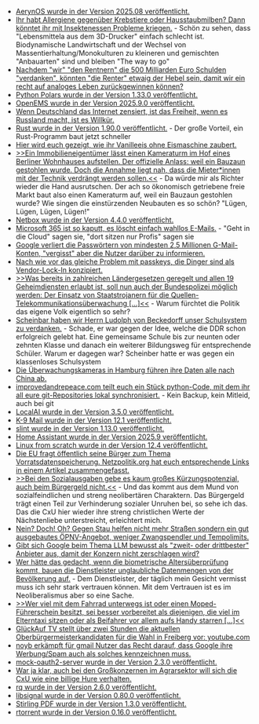 * [AerynOS wurde in der Version 2025.08 veröffentlicht.](https://www.phoronix.com/news/AerynOS-2025.08-Released)
* [Ihr habt Allergiene gegenüber Krebstiere oder Hausstaubmilben? Dann könntet ihr mit Insektenessen Probleme kriegen.](https://www.deutschlandfunk.de/insekten-nahrungsmittel-futter-protein-100.html) - Schön zu sehen, dass "Lebensmittela aus dem 3D-Drucker" einfach schlecht ist. Biodynamische Landwirtschaft und der Wechsel von Massentierhaltung/Monokulturen zu kleineren und gemischten "Anbauarten" sind und bleiben "The way to go"
* [Nachdem "wir" "den Rentnern" die 500 Milliarden Euro Schulden "verdanken", könnten "die Renter" etwaig der Hebel sein, damit wir ein recht auf analoges Leben zurückgewinnen können?](https://www.borncity.com/blog/2025/08/31/wider-die-digitale-enshitification/)
* [Python Polars wurde in der Version 1.33.0 veröffentlicht.](https://github.com/pola-rs/polars/releases/tag/py-1.33.0)
* [OpenEMS wurde in der Version 2025.9.0 veröffentlicht.](https://github.com/OpenEMS/openems/releases/tag/2025.9.0)
* [Wenn Deutschland das Internet zensiert, ist das Freiheit, wenn es Russland macht, ist es Willkür.](https://tuxproject.de/blog/2025/09/medienkritik-in-kuerze-heute-rt-und-morgen-die-welt/)
* [Rust wurde in der Version 1.90.0 veröffentlicht.](https://blog.rust-lang.org/2025/09/01/rust-lld-on-1.90.0-stable/) - Der große Vorteil, ein Rust-Programm baut jetzt schneller
* [Hier wird euch gezeigt, wie ihr Vanilleeis ohne Eismaschine zaubert.](https://www.kostbarenatur.net/vanilleeis-selber-machen/)
* [>>Ein Immobilieneigentümer lässt einen Kameraturm im Hof eines Berliner Wohnhauses aufstellen. Der offizielle Anlass: weil ein Bauzaun gestohlen wurde. Doch die Annahme liegt nah, dass die Mieter*innen mit der Technik verdrängt werden sollen.<<](https://netzpolitik.org/2025/verdraengung-vor-dem-schlafzimmerfenster-steht-ein-kameraturm/) - Da würde mir als Richter wieder die Hand ausrutschen. Der ach so ökonomisch getriebene freie Markt baut also einen Kameraturm auf, weil ein Bauzaun gestohlen wurde? Wie singen die einstürzenden Neubauten es so schön? "Lügen, Lügen, Lügen, Lügen!"
* [Netbox wurde in der Version 4.4.0 veröffentlicht.](https://github.com/netbox-community/netbox/releases/tag/v4.4.0)
* [Microsoft 365 ist so kaputt, es löscht einfach wahllos E-Mails.](https://www.borncity.com/blog/2025/09/03/microsoft-365-werden-wieder-e-mails-automatisch-geloescht/) - "Geht in die Cloud" sagen sie, "dort sitzen nur Profis" sagen sie
* [Google verliert die Passwörtern von mindesten 2,5 Millionen G-Mail-Konten, "vergisst" aber die Nutzer darüber zu informieren.](https://www.bleepingcomputer.com/news/technology/no-google-did-not-warn-25-billion-gmail-users-to-reset-passwords/)
* [Nach wie vor das gleiche Problem mit passkeys, die Dinger sind als Vendor-Lock-In konzipiert.](https://lucumr.pocoo.org/2025/9/2/passkeys/)
* [>>Was bereits in zahlreichen Ländergesetzen geregelt und allen 19 Geheimdiensten erlaubt ist, soll nun auch der Bundespolizei möglich werden: Der Einsatz von Staatstrojanern für die Quellen-Telekommunikationsüberwachung [...]<<](https://netzpolitik.org/2025/bundespolizeigesetz-harte-zeiten-fuer-den-demokratischen-rechtsstaat/) - Warum fürchtet die Politik das eigene Volk eigentlich so sehr?
* [Scheinbar haben wir Herrn Ludolph von Beckedorff unser Schulsystem zu verdanken.](https://www.deutschlandfunk.de/schule-deutschland-geschichte-dreigliedriges-schulsystem-100.html) - Schade, er war gegen der Idee, welche die DDR schon erfolgreich gelebt hat. Eine gemeinsame Schule bis zur neunten oder zehnten Klasse und danach ein weiterer Bildungsweg für entsprechende Schüler. Warum er dagegen war? Scheinber hatte er was gegen ein klassenloses Schulsystem
* [Die Überwachungskameras in Hamburg führen ihre Daten alle nach China ab.](https://netzpolitik.org/2025/hikvision-hersteller-der-hamburger-ki-ueberwachungskameras-ist-fuer-menschenrechtsverletzungen-bekannt/)
* [improvedandrepeace.com teilt euch ein Stück python-Code, mit dem ihr all eure git-Repositories lokal synchronisiert.](https://improveandrepeat.com/2025/09/how-to-back-up-your-github-repositories/) - Kein Backup, kein Mitleid, auch bei git
* [LocalAI wurde in der Version 3.5.0 veröffentlicht.](https://github.com/mudler/LocalAI/releases/tag/v3.5.0)
* [K-9 Mail wurde in der Version 12.1 veröffentlicht.](https://github.com/thunderbird/thunderbird-android/releases/tag/K9MAIL_12_1)
* [slint wurde in der Version 1.13.0 veröffentlicht.](https://github.com/slint-ui/slint/releases/tag/v1.13.0)
* [Home Assistant wurde in der Version 2025.9 veröffentlicht.](https://www.home-assistant.io/blog/2025/09/03/release-20259/)
* [Linux from scratch wurde in der Version 12.4 veröffentlicht.](https://www.linuxfromscratch.org/lfs/view/12.4/)
* [Die EU fragt öffentlich seine Bürger zum Thema Vorratsdatenspeicherung. Netzpolitik.org hat euch entsprechende Links in einem Artikel zusammengefasst.](https://netzpolitik.org/2025/vorratsdatenspeicherung-sag-deine-meinung-zur-massenueberwachung/)
* [>>Bei den Sozialausgaben gebe es kaum großes Kürzungspotenzial, auch beim Bürgergeld nicht.<<](https://www.deutschlandfunk.de/buergergeld-sozialstaat-einsparungen-100.html) - Und das kommt aus dem Mund von sozialfeindlichen und streng neolibertären Charaktern. Das Bürgergeld trägt einen Teil zur Verhinderung sozialer Unruhen bei, so sehe ich das. Das die CxU hier wieder ihre streng christlichen Werte der Nächstenliebe unterstreicht, erleichtert mich.
* [Nein? Doch! Oh? Gegen Stau helfen nicht mehr Straßen sondern ein gut ausgebautes ÖPNV-Angebot, weniger Zwangspendler und Tempolimits.](https://www.deutschlandfunk.de/stau-auto-verkehr-mobilitaetswende-100.html)
* [Gibt sich Google beim Thema LLM bewusst als "zweit- oder drittbester" Anbieter aus, damit der Konzern nicht zerschlagen wird?](https://netzpolitik.org/2025/us-kartellverfahren-monopolist-google-kommt-ungeschoren-davon/)
* [Wer hätte das gedacht, wenn die biometrische Altersüberprüfung kommt, bauen die Dienstleister unglaubliche Datenmengen von der Bevölkerung auf.](https://netzpolitik.org/2025/australisches-gutachten-anbieter-von-alterskontrollen-horten-biometrische-daten/) - Dem Dienstleister, der täglich mein Gesicht vermisst muss ich sehr stark vertrauen können. Mit dem Vertrauen ist es im Neoliberalismus aber so eine Sache.
* [>>Wer viel mit dem Fahrrad unterwegs ist oder einen Moped-Führerschein besitzt, sei besser vorbereitet als diejenigen, die viel im Elterntaxi sitzen oder als Beifahrer vor allem aufs Handy starren [...]<<](https://www.deutschlandfunkkultur.de/fuehrerschein-preis-kosten-teuer-100.html)
* [GlückAuf TV stellt über zwei Stunden die aktuellen Oberbürgermeisterkandidaten für die Wahl in Freiberg  vor: youtube.com](https://www.youtube.com/watch?v=gjnGsSq2o2s)
* [noyb erkämpft für gmail Nutzer das Recht darauf, dass Google ihre Werbung/Spam auch als solches kennzeichnen muss.](https://noyb.eu/de/noyb-win-french-dpa-fines-google-eu325-million-spam-emails-gmail)
* [mock-oauth2-server wurde in der Version 2.3.0 veröffentlicht.](https://github.com/navikt/mock-oauth2-server/releases/tag/2.3.0)
* [War ja klar, auch bei den Großkonzernen im Agrarsektor will sich die CxU wie eine billige Hure verhalten.](https://www.deutschlandfunk.de/landwirtschaft-kurswechsel-alois-rainer-minister-100.html)
* [rq wurde in der Version 2.6.0 veröffentlicht.](https://github.com/rq/rq/releases/tag/v2.6)
* [libsignal wurde in der Version 0.80.0 veröffentlicht.](https://github.com/signalapp/libsignal/releases/tag/v0.80.0)
* [Stirling PDF wurde in der Version 1.3.0 veröffentlicht.](https://github.com/Stirling-Tools/Stirling-PDF/releases/tag/v1.3.0)
* [rtorrent wurde in der Version 0.16.0 veröffentlicht.](https://github.com/rakshasa/rtorrent/releases/tag/v0.16.0)
